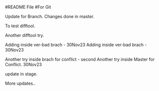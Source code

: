 #README File
#For Git


Update for Branch.
Changes done in master.

To test difftool.


Another difftool try.

Adding inside ver-bad brach - 30Nov23
Adding inside ver-bad brach - 30Nov23

Another try inside brach for conflict - second
Another try inside Master for Conflict. 30Nov23

update in stage.

More updates..